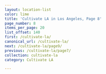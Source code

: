 ```yaml
---
layout: location-list
color: lime
title: 'Cultivate LA in Los Angeles, Page 8'
page_number: 8
items_per_page: 20
list_offset: 140
first: /cultivate-la/
canonical_url: /cultivate-la/
next: /cultivate-la/page9/
previous: /cultivate-la/page7/
collection: cultivate-la
category: Cultivate LA

---
```

